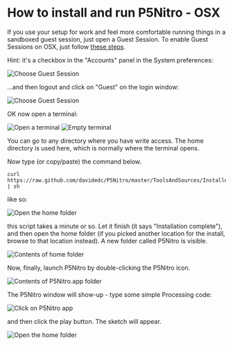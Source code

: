 How to install and run P5Nitro - OSX
======================


If you use your setup for work and feel more comfortable running things in a sandboxed guest session, just open a Guest Session. To enable Guest Sessions on OSX, just follow [these steps](http://docs.info.apple.com/article.html?path=Mac/10.5/en/15600.html).

Hint: it's a checkbox in the "Accounts" panel in the System preferences:

![Choose Guest Session](https://github.com/davidedc/P5Nitro/raw/master/Docs/Screenshots%20of%20osx%20installation/Capture.PNG)

...and then logout and click on "Guest" on the login window:

![Choose Guest Session](https://github.com/davidedc/P5Nitro/raw/master/Docs/Screenshots%20of%20osx%20installation/Capture2.PNG)

OK now open a terminal:

![Open a terminal](https://github.com/davidedc/P5Nitro/raw/master/Docs/Screenshots%20of%20osx%20installation/Capture3.PNG)
![Empty terminal](https://github.com/davidedc/P5Nitro/raw/master/Docs/Screenshots%20of%20osx%20installation/Capture4.PNG)

You can go to any directory where you have write access. The home directory is used here, which is normally where the terminal opens.

Now type (or copy/paste) the command below.

	curl https://raw.github.com/davidedc/P5Nitro/master/ToolsAndSources/Installer/P5NitroInstallerSnowLeopard.sh | sh

like so:

![Open the home folder](https://github.com/davidedc/P5Nitro/raw/master/Docs/Screenshots%20of%20osx%20installation/Capture5.PNG)

this script takes a minute or so. Let it finish (it says "Installation complete"), and then open the home folder (if you picked another location for the install, browse to that location instead). A new folder called P5Nitro is visible.

![Contents of home folder](https://github.com/davidedc/P5Nitro/raw/master/Docs/Screenshots%20of%20osx%20installation/Capture6.PNG)

Now, finally, launch P5Nitro by double-clicking the P5Nitro icon.

![Contents of P5Nitro.app folder](https://github.com/davidedc/P5Nitro/raw/master/Docs/Screenshots%20of%20osx%20installation/Capture7.PNG)

The P5Nitro window will show-up - type some simple Processing code:

![Click on P5Nitro app](https://github.com/davidedc/P5Nitro/raw/master/Docs/Screenshots%20of%20osx%20installation/Capture8.PNG)

and then click the play button. The sketch will appear.

![Open the home folder](https://github.com/davidedc/P5Nitro/raw/master/Docs/Screenshots%20of%20osx%20installation/Capture9.PNG)
	

